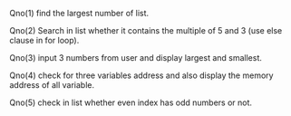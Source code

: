 <p>Qno(1) find the largest number of list.</p>
<p>Qno(2) Search in list whether it contains the multiple of 5 and 3 (use else clause in for loop).</p>
<p>Qno(3) input 3 numbers from user and display largest and smallest.</p>
<p>Qno(4) check for three variables address and also display the memory address of all variable.</p>
<p>Qno(5) check in list whether even index has odd numbers or not.</p>
